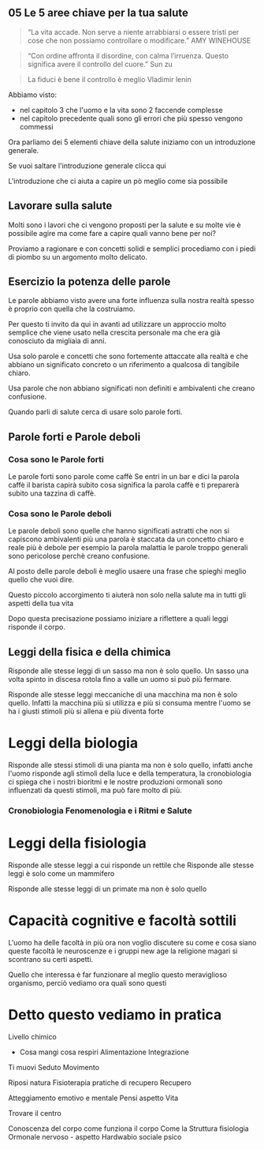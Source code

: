
## 05 Le 5 aree chiave per la tua salute

> “La vita accade. Non serve a niente arrabbiarsi o essere tristi per cose che non possiamo controllare o modificare.”
 >AMY WINEHOUSE

> “Con ordine affronta il disordine, con calma l’irruenza. Questo significa avere il controllo del cuore.”
> Sun zu

> La fiduci è bene il controllo è meglio 
> Vladimir lenin

Abbiamo visto:

- nel capitolo 3 che l'uomo e la vita sono 2 faccende complesse 
- nel capitolo precedente quali sono gli errori che più spesso vengono commessi 

Ora parliamo dei 5 elementi chiave della salute iniziamo con un introduzione generale.

Se vuoi saltare l'introduzione generale clicca qui 


L'introduzione che ci aiuta a capire un pò meglio come sia possibile 

## Lavorare sulla salute

Molti sono i lavori che ci vengono proposti per la salute e su molte vie è possibile agire ma come fare a capire quali vanno bene per noi?

Proviamo a ragionare e con concetti solidi e semplici procediamo con i piedi di piombo su un argomento molto delicato. 

## Esercizio la potenza delle parole

Le parole abbiamo visto avere una forte influenza sulla nostra realtà spesso è proprio con quella che la costruiamo.
 
Per questo ti invito da qui in avanti ad utilizzare un approccio molto semplice che viene usato nella crescita personale ma che era già conosciuto da migliaia di anni.

Usa solo parole e concetti che sono fortemente attaccate alla realtà e che abbiano un significato concreto o un riferimento a qualcosa di tangibile chiaro.

Usa parole che non abbiano significati non definiti e ambivalenti che creano confusione.

Quando parli di salute cerca di usare solo parole forti. 

## Parole forti e Parole deboli

### Cosa sono le Parole forti
Le parole forti sono parole come caffè
Se entri in un bar e dici la parola caffè il barista capirà subito cosa significa la parola caffè e ti preparerà subito una tazzina di caffè.

### Cosa sono le Parole deboli

Le parole deboli sono quelle che hanno significati astratti che non si capiscono ambivalenti più una parola è staccata da un concetto chiaro e reale più è debole
per esempio la parola malattia
le parole troppo generali sono pericolose perchè creano confusione.

Al posto delle parole deboli è meglio usaere una frase che spieghi meglio quello che vuoi dire.


Questo piccolo accorgimento ti aiuterà non solo nella salute ma in tutti gli aspetti della tua vita

Dopo questa precisazione possiamo iniziare a riflettere a quali leggi risponde il corpo.

 
## Leggi della fisica e della chimica

Risponde alle stesse leggi di un sasso ma non è solo quello.
Un sasso una volta spinto in discesa rotola fino a valle un uomo si può più fermare.

Risponde alle stesse leggi meccaniche di una macchina ma non è solo quello.
Infatti la macchina più si utilizza e più si consuma mentre l'uomo se ha i giusti stimoli più si allena e più diventa forte

# Leggi della biologia

Risponde alle stessi stimoli di una pianta ma non è solo quello, infatti anche l'uomo risponde agli stimoli della luce e della temperatura, la cronobiologia ci spiega che i nostri bioritmi e le nostre produzioni ormonali sono influenzati da questi stimoli, ma può fare molto di più.

### Cronobiologia Fenomenologia e i Ritmi  e Salute



# Leggi della fisiologia

Risponde alle stesse leggi a cui risponde un rettile che 
Risponde alle stesse leggi  è solo come un mammifero

Risponde alle stesse leggi di un primate ma non è solo quello

# Capacità cognitive e facoltà sottili 
L'uomo ha delle facoltà in più ora non voglio discutere su come e cosa siano queste facoltà le neuroscenze e i gruppi new age la religione magari si scontrano su certi aspetti.

Quello che interessa è far funzionare al meglio questo meraviglioso organismo, perciò vediamo ora quali sono questi 



# Detto questo vediamo in pratica 

Livello chimico 
- Cosa mangi cosa respiri
Alimentazione
Integrazione


Ti muovi Seduto 
Movimento

Riposi natura Fisioterapia pratiche di recupero
Recupero

Atteggiamento emotivo e mentale
Pensi aspetto Vita

Trovare il centro 
 
Conoscenza del corpo come funziona il corpo
Come la Struttura fisiologia Ormonale nervoso - aspetto
Hardwabio sociale psico












<!--stackedit_data:
eyJoaXN0b3J5IjpbMTQ1NDY2NDg3MSwtNjAxMTE2MzUsMTU0OT
IzNzIzNCwzOTU4MDg4MDcsOTcwMzY1Nzc4LC0xNDI3MDU3MDY3
XX0=
-->